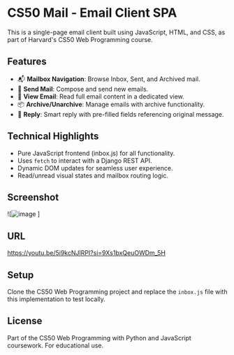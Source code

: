 # CS50 Mail - Email Client SPA

This is a single-page email client built using JavaScript, HTML, and CSS, as part of Harvard's CS50 Web Programming course.

## Features

- 📬 **Mailbox Navigation**: Browse Inbox, Sent, and Archived mail.
- 📨 **Send Mail**: Compose and send new emails.
- 📖 **View Email**: Read full email content in a dedicated view.
- 📦 **Archive/Unarchive**: Manage emails with archive functionality.
- 🔁 **Reply**: Smart reply with pre-filled fields referencing original message.

## Technical Highlights

- Pure JavaScript frontend (inbox.js) for all functionality.
- Uses `fetch` to interact with a Django REST API.
- Dynamic DOM updates for seamless user experience.
- Read/unread visual states and mailbox routing logic.

## Screenshot
![![image](https://github.com/user-attachments/assets/d6c7ed36-c9c8-48d8-9075-babb1977b295)
]

## URL
https://youtu.be/5i9kcNJlRPI?si=9Xs1bxQeuOWDm_5H

## Setup

Clone the CS50 Web Programming project and replace the `inbox.js` file with this implementation to test locally.

## License

Part of the CS50 Web Programming with Python and JavaScript coursework. For educational use.
